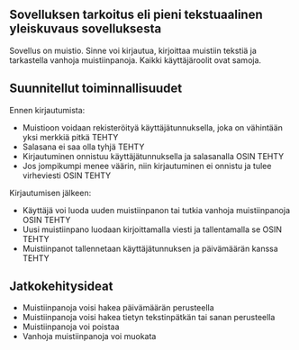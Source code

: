 ## Sovelluksen tarkoitus eli pieni tekstuaalinen yleiskuvaus sovelluksesta

Sovellus on muistio. Sinne voi kirjautua, kirjoittaa muistiin tekstiä ja tarkastella vanhoja muistiinpanoja.
Kaikki käyttäjäroolit ovat samoja.

## Suunnitellut toiminnallisuudet

Ennen kirjautumista:
- Muistioon voidaan rekisteröityä käyttäjätunnuksella, joka on vähintään yksi merkkiä pitkä TEHTY
- Salasana ei saa olla tyhjä TEHTY
- Kirjautuminen onnistuu käyttäjätunnuksella ja salasanalla OSIN TEHTY
- Jos jompikumpi menee väärin, niin kirjautuminen ei onnistu ja tulee virheviesti OSIN TEHTY

Kirjautumisen jälkeen:
- Käyttäjä voi luoda uuden muistiinpanon tai tutkia vanhoja muistiinpanoja OSIN TEHTY
- Uusi muistiinpano luodaan kirjoittamalla viesti ja tallentamalla se OSIN TEHTY
- Muistiinpanot tallennetaan käyttäjätunnuksen ja päivämäärän kanssa TEHTY

## Jatkokehitysideat
- Muistiinpanoja voisi hakea päivämäärän perusteella
- Muistiinpanoja voisi hakea tietyn tekstinpätkän tai sanan perusteella
- Muistiinpanoja voi poistaa
- Vanhoja muistiinpanoja voi muokata
